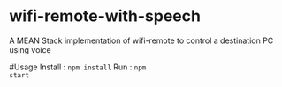# wifi-remote-with-speech
A MEAN Stack implementation of wifi-remote to control a destination PC using voice


#Usage
Install : 
<code>npm install</code>
Run : 
<code>npm start</code>
